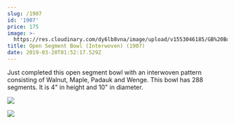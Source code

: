 ```yaml
---
slug: /1907
id: '1907'
price: 175
image: >-
  https://res.cloudinary.com/dy6lb8vna/image/upload/v1553046185/GB%20Bowlworks%20Gallery/1907a.jpg
title: Open Segment Bowl (Interwoven) (1907)
date: 2019-03-20T01:52:17.529Z
---
```

Just completed this open segment bowl with an interwoven pattern consisting of Walnut, Maple, Padauk and Wenge.  This bowl has 288 segments.  It is 4" in height and 10" in diameter.

![](https://res.cloudinary.com/dy6lb8vna/image/upload/v1553046591/GB%20Bowlworks%20Gallery/1907b.jpg)

![](https://res.cloudinary.com/dy6lb8vna/image/upload/a_auto_right/a_0/v1/GB%20Bowlworks%20Gallery/IMG_4036.jpg)
